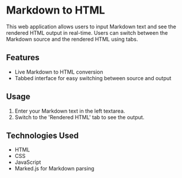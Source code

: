 # Markdown to HTML

This web application allows users to input Markdown text and see the rendered HTML output in real-time. Users can switch between the Markdown source and the rendered HTML using tabs.

## Features
- Live Markdown to HTML conversion
- Tabbed interface for easy switching between source and output

## Usage
1. Enter your Markdown text in the left textarea.
2. Switch to the 'Rendered HTML' tab to see the output.

## Technologies Used
- HTML
- CSS
- JavaScript
- Marked.js for Markdown parsing